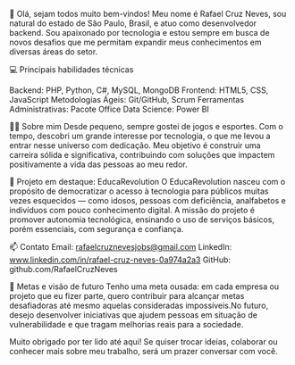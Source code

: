 👋 Olá, sejam todos muito bem-vindos!
Meu nome é Rafael Cruz Neves, sou natural do estado de São Paulo, Brasil, e atuo como desenvolvedor backend. Sou apaixonado por tecnologia e estou sempre em busca de novos desafios que me permitam expandir meus conhecimentos em diversas áreas do setor.

💻 Principais habilidades técnicas

Backend: PHP, Python, C#, MySQL, MongoDB
Frontend: HTML5, CSS, JavaScript
Metodologias Ágeis: Git/GitHub, Scrum
Ferramentas Administrativas: Pacote Office
Data Science: Power BI

🙋‍♂️ Sobre mim
Desde pequeno, sempre gostei de jogos e esportes. Com o tempo, descobri um grande interesse por tecnologia, o que me levou a entrar nesse universo com dedicação. Meu objetivo é construir uma carreira sólida e significativa, contribuindo com soluções que impactem positivamente a vida das pessoas ao meu redor.

🚀 Projeto em destaque: EducaRevolution
O EducaRevolution nasceu com o propósito de democratizar o acesso à tecnologia para públicos muitas vezes esquecidos — como idosos, pessoas com deficiência, analfabetos e indivíduos com pouco conhecimento digital. A missão do projeto é promover autonomia tecnológica, ensinando o uso de serviços básicos, porém essenciais, com segurança e confiança.

📫 Contato
Email: rafaelcruznevesjobs@gmail.com
LinkedIn: www.linkedin.com/in/rafael-cruz-neves-0a974a2a3
GitHub: github.com/RafaelCruzNeves

🎯 Metas e visão de futuro
Tenho uma meta ousada: em cada empresa ou projeto que eu fizer parte, quero contribuir para alcançar metas desafiadoras até mesmo aquelas consideradas impossíveis.No futuro, desejo desenvolver iniciativas que ajudem pessoas em situação de vulnerabilidade e que tragam melhorias reais para a sociedade.

Muito obrigado por ter lido até aqui! 
Se quiser trocar ideias, colaborar ou conhecer mais sobre meu trabalho, será um prazer conversar com você.
